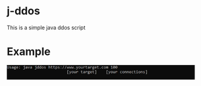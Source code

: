 # j-ddos
This is a simple java ddos script
# Example

<img src="https://github.com/EH30/j-ddos/blob/master/jddos_example.JPG">
